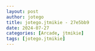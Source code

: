 ```yaml
---
layout: post
author: jotego
title: jotego.jtmikie - 27e5bb9
date: 2024-07-27
categories: [Arcade, jtmikie]
tags: [jotego.jtmikie]
---
```


